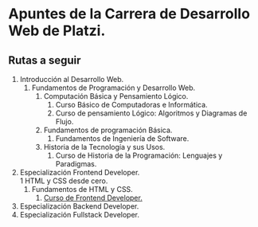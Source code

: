 # Apuntes de la Carrera de Desarrollo Web de Platzi.

## Rutas a seguir

1. Introducción al Desarrollo Web.  
   1. Fundamentos de Programación y Desarrollo Web.  
      1. Computación Básica y Pensamiento Lógico.  
         1. Curso Básico de Computadoras e Informática.  
         2. Curso de pensamiento Lógico: Algoritmos y Diagramas de Flujo.  
      2. Fundamentos de programación Básica.  
         1. Fundamentos de Ingeniería de Software.  
      3. Historia de la Tecnología y sus Usos.  
         1. Curso de Historia de la Programación: Lenguajes y Paradigmas.  
2. Especialización Frontend Developer.  
   1 HTML y CSS desde cero.  
     1. Fundamentos de HTML y CSS.  
        1. [Curso de Frontend Developer.](2-Especialización-Frontend-Developer/1-HTML-y-CSS-Desde-Cero/1-Fundamentos-de-HTML-CSS/1-Curso-de-Frontend-Developer/)  
4. Especialización Backend Developer.  
5. Especialización Fullstack Developer.  
